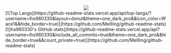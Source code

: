 <div align="center">
  <img src="https://github.com/user-attachments/assets/0c6c725a-fe9d-4c07-ae87-1725239b0289" />
</div>
[![Top Langs](https://github-readme-stats.vercel.app/api/top-langs/?username=lhs960330&layout=donut&theme=one_dark_pro&&icon_color=9face1&&hide_border=true)](https://github.com/Mellling/github-readme-stats) [![lhs960330's GitHub stats](https://github-readme-stats.vercel.app/api?username=lhs960330&include_all_commits=true&theme=one_dark_pro&&hide_border=true&&count_private=true)](https://github.com/Mellling/github-readme-stats)

